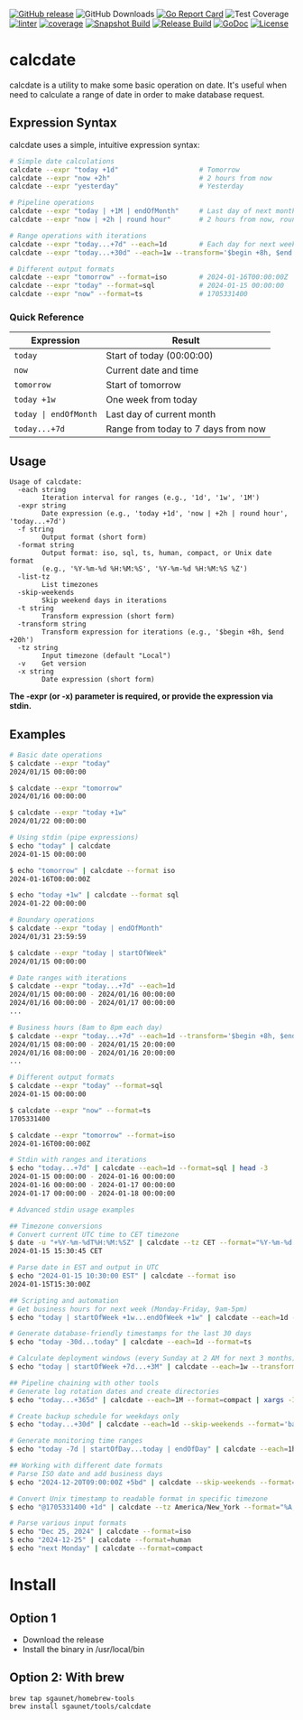 [![GitHub release](https://img.shields.io/github/release/sgaunet/calcdate.svg)](https://github.com/sgaunet/calcdate/releases/latest)
![GitHub Downloads](https://img.shields.io/github/downloads/sgaunet/calcdate/total)
[![Go Report Card](https://goreportcard.com/badge/github.com/sgaunet/calcdate)](https://goreportcard.com/report/github.com/sgaunet/calcdate)
![Test Coverage](https://raw.githubusercontent.com/wiki/sgaunet/calcdate/coverage-badge.svg)
[![linter](https://github.com/sgaunet/calcdate/actions/workflows/coverage.yml/badge.svg)](https://github.com/sgaunet/calcdate/actions/workflows/coverage.yml)
[![coverage](https://github.com/sgaunet/calcdate/actions/workflows/coverage.yml/badge.svg)](https://github.com/sgaunet/calcdate/actions/workflows/coverage.yml)
[![Snapshot Build](https://github.com/sgaunet/calcdate/actions/workflows/snapshot.yml/badge.svg)](https://github.com/sgaunet/calcdate/actions/workflows/snapshot.yml)
[![Release Build](https://github.com/sgaunet/calcdate/actions/workflows/release.yml/badge.svg)](https://github.com/sgaunet/calcdate/actions/workflows/release.yml)
[![GoDoc](https://godoc.org/github.com/sgaunet/calcdate?status.svg)](https://godoc.org/github.com/sgaunet/calcdate)
[![License](https://img.shields.io/github/license/sgaunet/calcdate.svg)](LICENSE)

# calcdate

calcdate is a utility to make some basic operation on date. It's useful when need to calculate a range of date in order to make database request.

## Expression Syntax

calcdate uses a simple, intuitive expression syntax:

```bash
# Simple date calculations
calcdate --expr "today +1d"                    # Tomorrow
calcdate --expr "now +2h"                      # 2 hours from now
calcdate --expr "yesterday"                    # Yesterday

# Pipeline operations
calcdate --expr "today | +1M | endOfMonth"     # Last day of next month
calcdate --expr "now | +2h | round hour"       # 2 hours from now, rounded

# Range operations with iterations
calcdate --expr "today...+7d" --each=1d        # Each day for next week
calcdate --expr "today...+30d" --each=1w --transform='$begin +8h, $end +20h'  # Business hours each week

# Different output formats
calcdate --expr "tomorrow" --format=iso        # 2024-01-16T00:00:00Z
calcdate --expr "today" --format=sql           # 2024-01-15 00:00:00
calcdate --expr "now" --format=ts              # 1705331400
```

### Quick Reference

| Expression | Result |
|------------|--------|
| `today` | Start of today (00:00:00) |
| `now` | Current date and time |
| `tomorrow` | Start of tomorrow |
| `today +1w` | One week from today |
| `today \| endOfMonth` | Last day of current month |
| `today...+7d` | Range from today to 7 days from now |

## Usage

```
Usage of calcdate:
  -each string
        Iteration interval for ranges (e.g., '1d', '1w', '1M')
  -expr string
        Date expression (e.g., 'today +1d', 'now | +2h | round hour', 'today...+7d')
  -f string
        Output format (short form)
  -format string
        Output format: iso, sql, ts, human, compact, or Unix date format
        (e.g., '%Y-%m-%d %H:%M:%S', '%Y-%m-%d %H:%M:%S %Z')
  -list-tz
        List timezones
  -skip-weekends
        Skip weekend days in iterations
  -t string
        Transform expression (short form)
  -transform string
        Transform expression for iterations (e.g., '$begin +8h, $end +20h')
  -tz string
        Input timezone (default "Local")
  -v    Get version
  -x string
        Date expression (short form)
```

**The -expr (or -x) parameter is required, or provide the expression via stdin.**

## Examples

```bash
# Basic date operations
$ calcdate --expr "today"
2024/01/15 00:00:00

$ calcdate --expr "tomorrow"
2024/01/16 00:00:00

$ calcdate --expr "today +1w"
2024/01/22 00:00:00

# Using stdin (pipe expressions)
$ echo "today" | calcdate
2024-01-15 00:00:00

$ echo "tomorrow" | calcdate --format iso
2024-01-16T00:00:00Z

$ echo "today +1w" | calcdate --format sql
2024-01-22 00:00:00

# Boundary operations
$ calcdate --expr "today | endOfMonth"
2024/01/31 23:59:59

$ calcdate --expr "today | startOfWeek"
2024/01/15 00:00:00

# Date ranges with iterations
$ calcdate --expr "today...+7d" --each=1d
2024/01/15 00:00:00 - 2024/01/16 00:00:00
2024/01/16 00:00:00 - 2024/01/17 00:00:00
...

# Business hours (8am to 8pm each day)
$ calcdate --expr "today...+7d" --each=1d --transform='$begin +8h, $end +20h'
2024/01/15 08:00:00 - 2024/01/15 20:00:00
2024/01/16 08:00:00 - 2024/01/16 20:00:00
...

# Different output formats
$ calcdate --expr "today" --format=sql
2024-01-15 00:00:00

$ calcdate --expr "now" --format=ts
1705331400

$ calcdate --expr "tomorrow" --format=iso
2024-01-16T00:00:00Z

# Stdin with ranges and iterations
$ echo "today...+7d" | calcdate --each=1d --format=sql | head -3
2024-01-15 00:00:00 - 2024-01-16 00:00:00
2024-01-16 00:00:00 - 2024-01-17 00:00:00
2024-01-17 00:00:00 - 2024-01-18 00:00:00

# Advanced stdin usage examples

## Timezone conversions
# Convert current UTC time to CET timezone
$ date -u "+%Y-%m-%dT%H:%M:%SZ" | calcdate --tz CET --format="%Y-%m-%d %H:%M:%S %Z"
2024-01-15 15:30:45 CET

# Parse date in EST and output in UTC
$ echo "2024-01-15 10:30:00 EST" | calcdate --format iso
2024-01-15T15:30:00Z

## Scripting and automation
# Get business hours for next week (Monday-Friday, 9am-5pm)
$ echo "today | startOfWeek +1w...endOfWeek +1w" | calcdate --each=1d --skip-weekends --transform='$begin +9h, $end +17h'

# Generate database-friendly timestamps for the last 30 days
$ echo "today -30d...today" | calcdate --each=1d --format=ts

# Calculate deployment windows (every Sunday at 2 AM for next 3 months)
$ echo "today | startOfWeek +7d...+3M" | calcdate --each=1w --transform='$begin +2h' --format=iso

## Pipeline chaining with other tools
# Generate log rotation dates and create directories
$ echo "today...+365d" | calcdate --each=1M --format=compact | xargs -I {} mkdir -p logs/{}

# Create backup schedule for weekdays only
$ echo "today...+30d" | calcdate --each=1d --skip-weekends --format='backup-%Y%m%d'

# Generate monitoring time ranges
$ echo "today -7d | startOfDay...today | endOfDay" | calcdate --each=1h --format='%Y-%m-%d %H:00:00'

## Working with different date formats
# Parse ISO date and add business days
$ echo "2024-12-20T09:00:00Z +5bd" | calcdate --skip-weekends --format=human

# Convert Unix timestamp to readable format in specific timezone
$ echo "@1705331400 +1d" | calcdate --tz America/New_York --format="%A, %B %d, %Y at %I:%M %p"

# Parse various input formats
$ echo "Dec 25, 2024" | calcdate --format=iso
$ echo "2024-12-25" | calcdate --format=human
$ echo "next Monday" | calcdate --format=compact
```


# Install

## Option 1

* Download the release
* Install the binary in /usr/local/bin 

## Option 2: With brew

```
brew tap sgaunet/homebrew-tools
brew install sgaunet/tools/calcdate
```
